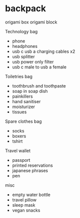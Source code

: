 # backpack

origami box
origami block

Technology bag
- phone
- headphones
- usb c usb a charging cables x2
- usb splitter
- usb power only filter
- usb c male to usb a female

Toiletries bag
- toothbrush and toothpaste
- soap in soap dish
- painkillers
- hand sanitiser
- moisturizer
- tissues

Spare clothes bag
- socks
- boxers
- tshirt

Travel wallet
- passport
- printed reservations
- japanese phrases
- pen

misc
- empty water bottle
- travel pillow
- sleep mask
- vegan snacks
